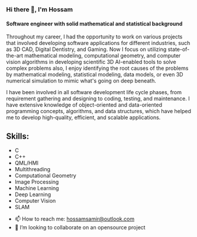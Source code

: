 ### Hi there 👋, I'm Hossam
#### Software engineer with solid mathematical and statistical background
Throughout my career, I had the opportunity to work on various projects that involved developing software applications for different industries, such as 3D CAD, Digital Dentistry, and Gaming. Now I focus on utilizing state-of-the-art mathematical modeling, computational geometry, and computer vision algorithms in developing scientific 3D AI-enabled tools to solve complex problems also, I enjoy identifying the root causes of the problems by mathematical modeling, statistical modeling, data models, or even  3D numerical simulation to mimic what's going on deep beneath. 

I have been involved in all software development life cycle phases, from requirement gathering and designing to coding, testing, and maintenance. I have extensive knowledge of object-oriented and data-oriented programming concepts, algorithms, and data structures, which have helped me to develop high-quality, efficient, and scalable applications.




## Skills:  
* C 
* C++
* QML/HMI
* Multithreading 
* Computational Geometry 
* Image Processing 
* Machine Learning 
* Deep Learning 
* Computer Vision 
* SLAM 

- 📫 How to reach me: hossamsamir@outlook.com
- 👯 I’m looking to collaborate on an opensource project



<!--[![My GitHub Stats](https://github-readme-stats.vercel.app/api/?username=Hossam86&count_private=true&theme=tokyonight&showicons=true)]()-->
<!--[![My GitHub Language Stats](https://github-readme-stats.vercel.app/api/top-langs/?username=Hossam86&langs_count=5&theme=tokyonight)]()-->

<!--
**Hossam86/Hossam86** is a ✨ _special_ ✨ repository because its `README.md` (this file) appears on your GitHub profile.

Here are some ideas to get you started:

- 🔭 I’m currently working on game development using Unreal Engine 5.0 ...
- 🌱 also Interested in learning high-frequency trading algorithms ...
- 👯 I’m looking to collaborate on ...
- 🤔 I’m looking for help with ...
- 💬 Ask me about ...
- 📫 How to reach me: ...
- 😄 Pronouns: ...
- ⚡ Fun fact: ...
-->
